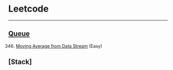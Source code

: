 # Leetcode
---

## [Queue](Notes/Queue.md)

346. [Moving Average from Data Stream](Questions/346.md) (Easy)

## [Stack]
